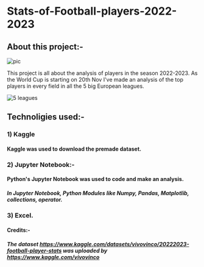 # Stats-of-Football-players-2022-2023

## About this project:-
![pic](https://user-images.githubusercontent.com/98260570/202894625-f022cdce-5be6-427f-9881-75d650e57da5.png)

This project is all about the analysis of players in the season 2022-2023. As the World Cup is starting on 20th Nov I've made an analysis of the top players in every field in all the 5 big European leagues.

![5 leagues](https://user-images.githubusercontent.com/98260570/202894575-98e85084-b1eb-410a-9688-26ef8b0028be.jpg)

## Technoligies used:-
### 1) Kaggle
#### Kaggle was used to download the premade dataset. 
### 2) Jupyter Notebook:-
#### Python's Jupyter Notebook was used to code and make an analysis.
##### In Jupyter Notebook, Python Modules like Numpy, Pandas, Matplotlib, collections, operator.
### 3) Excel.
#### Credits:- 
##### The dataset https://www.kaggle.com/datasets/vivovinco/20222023-football-player-stats was uploaded by https://www.kaggle.com/vivovinco
